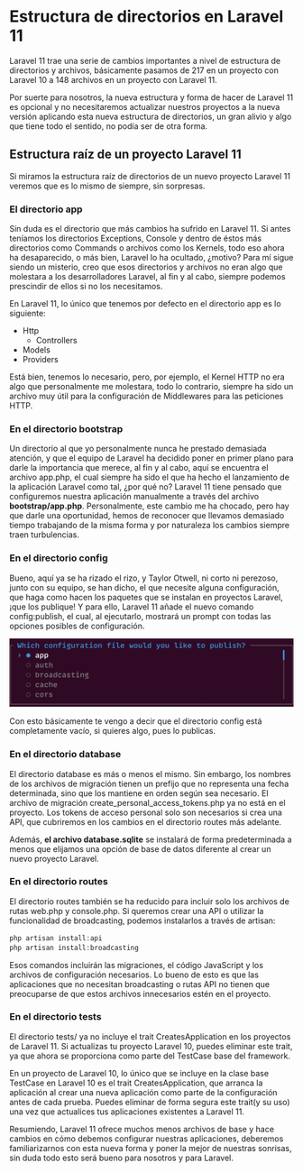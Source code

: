 # Estructura de directorios en Laravel 11
Laravel 11 trae una serie de cambios importantes a nivel de estructura de directorios y archivos, básicamente pasamos de 217 en un proyecto con Laravel 10 a 148 archivos en un proyecto con Laravel 11.

Por suerte para nosotros, la nueva estructura y forma de hacer de Laravel 11 es opcional y no necesitaremos actualizar nuestros proyectos a la nueva versión aplicando esta nueva estructura de directorios, un gran alivio y algo que tiene todo el sentido, no podía ser de otra forma.

## Estructura raíz de un proyecto Laravel 11
Si miramos la estructura raíz de directorios de un nuevo proyecto Laravel 11 veremos que es lo mismo de siempre, sin sorpresas.

### El directorio app
Sin duda es el directorio que más cambios ha sufrido en Laravel 11. Si antes teníamos los directorios Exceptions, Console y dentro de éstos más directorios como Commands o archivos como los Kernels, todo eso ahora ha desaparecido, o más bien, Laravel lo ha ocultado, ¿motivo? Para mí sigue siendo un misterio, creo que esos directorios y archivos no eran algo que molestara a los desarrolladores Laravel, al fin y al cabo, siempre podemos prescindir de ellos si no los necesitamos.

En Laravel 11, lo único que tenemos por defecto en el directorio app es lo siguiente:
* Http
    * Controllers
 * Models
 * Providers
  
Está bien, tenemos lo necesario, pero, por ejemplo, el Kernel HTTP no era algo que personalmente me molestara, todo lo contrario, siempre ha sido un archivo muy útil para la configuración de Middlewares para las peticiones HTTP.

### En el directorio bootstrap
Un directorio al que yo personalmente nunca he prestado demasiada atención, y que el equipo de Laravel ha decidido poner en primer plano para darle la importancia que merece, al fin y al cabo, aquí se encuentra el archivo app.php, el cual siempre ha sido el que ha hecho el lanzamiento de la aplicación Laravel como tal, ¿por qué no?
Laravel 11 tiene pensado que configuremos nuestra aplicación manualmente a través del archivo **bootstrap/app.php**. Personalmente, este cambio me ha chocado, pero hay que darle una oportunidad, hemos de reconocer que llevamos demasiado tiempo trabajando de la misma forma y por naturaleza los cambios siempre traen turbulencias.

### En el directorio config
Bueno, aquí ya se ha rizado el rizo, y Taylor Otwell, ni corto ni perezoso, junto con su equipo, se han dicho, el que necesite alguna configuración, que haga como hacen los paquetes que se instalan en proyectos Laravel, ¡que los publique! Y para ello, Laravel 11 añade el nuevo comando config:publish, el cual, al ejecutarlo, mostrará un prompt con todas las opciones posibles de configuración.

![imagen configurar](img/config-publish-laravel-11.png)

Con esto básicamente te vengo a decir que el directorio config está completamente vacío, si quieres algo, pues lo publicas.

### En el directorio database
El directorio database es más o menos el mismo. Sin embargo, los nombres de los archivos de migración tienen un prefijo que no representa una fecha determinada, sino que los mantiene en orden según sea necesario. El archivo de migración create_personal_access_tokens.php ya no está en el proyecto. Los tokens de acceso personal solo son necesarios si crea una API, que cubriremos en los cambios en el directorio routes más adelante.

Además, **el archivo database.sqlite** se instalará de forma predeterminada a menos que elijamos una opción de base de datos diferente al crear un nuevo proyecto Laravel.

### En el directorio routes
El directorio routes también se ha reducido para incluir solo los archivos de rutas web.php y console.php. Si queremos crear una API o utilizar la funcionalidad de broadcasting, podemos instalarlos a través de artisan:

```php
php artisan install:api
php artisan install:broadcasting
```
Esos comandos incluirán las migraciones, el código JavaScript y los archivos de configuración necesarios. Lo bueno de esto es que las aplicaciones que no necesitan broadcasting o rutas API no tienen que preocuparse de que estos archivos innecesarios estén en el proyecto.

### En el directorio tests

El directorio tests/ ya no incluye el trait CreatesApplication en los proyectos de Laravel 11. Si actualizas tu proyecto Laravel 10, puedes eliminar este trait, ya que ahora se proporciona como parte del TestCase base del framework.

En un proyecto de Laravel 10, lo único que se incluye en la clase base TestCase en Laravel 10 es el trait CreatesApplication, que arranca la aplicación al crear una nueva aplicación como parte de la configuración antes de cada prueba. Puedes eliminar de forma segura este trait(y su uso) una vez que actualices tus aplicaciones existentes a Laravel 11.

Resumiendo, Laravel 11 ofrece muchos menos archivos de base y hace cambios en cómo debemos configurar nuestras aplicaciones, deberemos familiarizarnos con esta nueva forma y poner la mejor de nuestras sonrisas, sin duda todo esto será bueno para nosotros y para Laravel.
